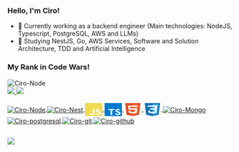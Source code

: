 ### Hello, I'm Ciro!

- 🔭 Currently working as a backend engineer (Main technologies: NodeJS, Typescript, PostgreSQL, AWS and LLMs)
- 🌱 Studying NestJS, Go, AWS Services, Software and Solution Architecture, TDD and Artificial Intelligence

<div style="display: inline_block">
 <h3>My Rank in Code Wars!</h3>
 <img align="center" alt="Ciro-Node" height="100" width="420" src='https://www.codewars.com/users/cirops/badges/large'>
</div>

<div>
  <a href="https://github.com/cirops">
  <img height="180em" src="https://github-readme-stats.vercel.app/api?username=cirops&show_icons=true&theme=dark&include_all_commits=true&count_private=true"/>
  <img height="180em" src="https://github-readme-stats.vercel.app/api/top-langs/?username=cirops&layout=compact&langs_count=7&theme=dark"/>
</div>

<div style="display: inline_block"><br>
  <img align="center" alt="Ciro-Node" height="30" width="40" src='https://cdn.jsdelivr.net/gh/devicons/devicon/icons/nodejs/nodejs-original.svg'>
  <img align="center" alt="Ciro-Nest" height="30" width="40" src="https://cdn.jsdelivr.net/gh/devicons/devicon@latest/icons/nestjs/nestjs-original.svg" />
  <img align="center" alt="Ciro-Js" height="30" width="40" src="https://raw.githubusercontent.com/devicons/devicon/master/icons/javascript/javascript-plain.svg">
  <img align="center" alt="Ciro-Ts" height="30" width="40" src="https://raw.githubusercontent.com/devicons/devicon/master/icons/typescript/typescript-plain.svg">
  <img align="center" alt="Ciro-HTML" height="30" width="40" src="https://raw.githubusercontent.com/devicons/devicon/master/icons/html5/html5-original.svg">
  <img align="center" alt="Ciro-CSS" height="30" width="40" src="https://raw.githubusercontent.com/devicons/devicon/master/icons/css3/css3-original.svg">
  <img align="center" alt="Ciro-Mongo" height="30" width="40" src='https://cdn.jsdelivr.net/gh/devicons/devicon/icons/mongodb/mongodb-original.svg'>
  <img align="center" alt="Ciro-postgresql" height="30" width="40" src='https://cdn.jsdelivr.net/gh/devicons/devicon/icons/postgresql/postgresql-original.svg'>
  <img align="center" alt="Ciro-git" height="30" width="40" src='https://cdn.jsdelivr.net/gh/devicons/devicon/icons/git/git-original.svg'>
  <img align="center" alt="Ciro-github" height="30" width="40" src='https://cdn.jsdelivr.net/gh/devicons/devicon/icons/github/github-original.svg'>
</div>

##

<a href="https://www.linkedin.com/in/cirops/" target="_blank"><img src="https://img.shields.io/badge/-LinkedIn-%230077B5?style=for-the-badge&logo=linkedin&logoColor=white" target="_blank"></a> 
